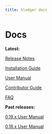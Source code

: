 ```yaml
---
title: hledger docs
---
```


# Docs

**Latest:**

[Release Notes](NEWS.html)

[Installation Guide](INSTALL.html)

[User Manual](MANUAL.html)

[Contributor Guide](DEVELOPMENT.html)

[FAQ](FAQ.html)

**Past releases:**

[0.19.x User Manual](0.19/MANUAL.html)

[0.18.x User Manual](0.18/MANUAL.html)

